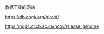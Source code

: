 

数据下载的网站

https://db.cngb.org/gisaid/

https://ngdc.cncb.ac.cn/ncov/release_genome











































































